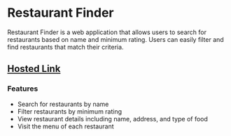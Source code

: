 # Restaurant Finder

Restaurant Finder is a web application that allows users to search for restaurants based on name and minimum rating. Users can easily filter and find restaurants that match their criteria.

## [Hosted Link](https://geek-restuarants.vercel.app/)

### Features

- Search for restaurants by name
- Filter restaurants by minimum rating
- View restaurant details including name, address, and type of food
- Visit the menu of each restaurant

